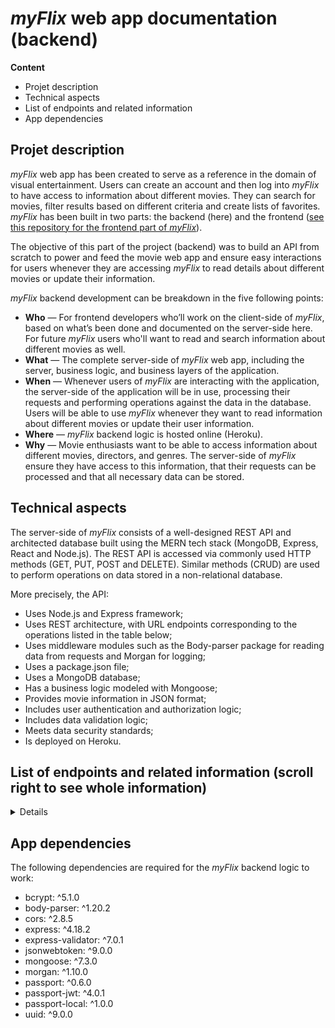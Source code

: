 # *myFlix* web app documentation (backend)

**Content**

- Projet description
- Technical aspects
-  List of endpoints and related information
- App dependencies
 
## Projet description

*myFlix* web app has been created to serve as a reference in the domain of visual entertainment. Users can create an account and then log into *myFlix* to have access to information about different movies. They can search for movies, filter results based on different criteria and create lists of favorites. *myFlix* has been built in two parts: the backend (here) and the frontend ([see this repository for the frontend part of *myFlix*](https://github.com/AlexaCai/myFlix-client)).

The objective of this part of the project (backend) was to build an API from scratch to power and feed the movie web app and ensure easy interactions for users whenever they are accessing *myFlix* to read details about different movies or update their information.

*myFlix* backend development can be breakdown in the five following points:

 - **Who** — For frontend developers who’ll work on the client-side of *myFlix*, based on what’s been done and documented on the server-side here. For future *myFlix* users who'll want to read and search information about different movies as well.
 - **What** — The complete server-side of *myFlix* web app, including the server, business logic, and business layers of the application.
 - **When** — Whenever users of *myFlix* are interacting with the application, the server-side of the application will be in use, processing their requests and performing operations against the data in the database. Users will be able to use *myFlix* whenever they want to read information about different movies or update their user information.
 - **Where** — *myFlix* backend logic is hosted online (Heroku).
 - **Why** — Movie enthusiasts want to be able to access information about different movies, directors, and genres. The server-side of *myFlix* ensure they have access to this information, that their requests can be processed and that all necessary data can be stored.


## Technical aspects


The server-side of *myFlix* consists of a well-designed REST API and architected database built using the MERN tech stack (MongoDB, Express, React and Node.js). The REST API is accessed via commonly used HTTP methods (GET, PUT, POST and DELETE). Similar methods (CRUD) are used to perform operations on data stored in a non-relational database.

More precisely, the API:

-   Uses Node.js and Express framework;
-   Uses REST architecture, with URL endpoints corresponding to the operations listed in the table below;
-   Uses middleware modules such as the Body-parser package for reading data from requests and Morgan for logging;
-   Uses a package.json file;
-   Uses a MongoDB database;
-   Has a business logic modeled with Mongoose;
-   Provides movie information in JSON format;
-   Includes user authentication and authorization logic;
-   Includes data validation logic;
-   Meets data security standards;
-   Is deployed on Heroku.



## List of endpoints and related information (scroll right to see whole information)


<details>  

| Request | URL | Query parameter | HTTP method | Request body data format | Request body data format example  | Response body data format | Response body data format example |
| -------- | -------- | -------- | -------- | -------- | -------- | -------- | -------- | 
|Return a list of all movies to the user|/movies|None|GET|N.A.|N.A.|JSON object holding data about all the movies	|{"Genre": {"Name": "Science fiction", "Description": "Type of..."}, "Director": {"Name": "Steven Spielberg", "Bio": "US filmmaker...", "Birth": "December 18, 1946", "Death": "NA"}, "_id": "648c92c20fee6d37...", "Title": "Jurassic Park", "Description": "US movie...", "ImageURL": "https://www...", "Featured": "false"}, {(Other movie)} | 
| Return data (title, description, genre, director, image URL) about a single movie by title to the user|/movies/:Title	|:Title|GET|N.A.|N.A.|JSON object holding data about the movie requested|{"Genre": {"Name": "Science fiction", "Description": "Type of..."}, "Director": {"Name": "Steven Spielberg", "Bio": "US filmmaker...", "Birth": "December 18, 1946", "Death": "NA"}, "_id": "648c92c20fee6d37...", "Title": "Jurassic Park", "Description": "US movie...", "ImageURL": "https://www...", "Featured": "false"} |  
|Return data about a genre by name (e.g.: Thriller)|/movies/genre/ :genreName|:genreName|GET|N.A.|N.A.|JSON object holding data about the genre requested|{"Genre": {"Name": "Science fiction", "Description": "Type of..."}, "Director": {"Name": "Steven Spielberg", "Bio": "US filmmaker...", "Birth": "December 18, 1946", "Death": "NA"}, "_id": "648c92c20fee6d37...", "Title": "Jurassic Park", "Description": "US movie...", "ImageURL": "https://www...", "Featured": "false"}| 
|Return data about a director by name|/movies/directors/ :directorName|:directorName|GET|N.A.|N.A.|JSON object holding data about the director requested|{"Genre": {"Name": "Science fiction", "Description": "Type of..."}, "Director": {"Name": "Steven Spielberg", "Bio": "US filmmaker...", "Birth": "December 18, 1946", "Death": "NA"}, "_id": "648c92c20fee6d37...", "Title": "Jurassic Park", "Description": "US movie...", "ImageURL": "https://www...", "Featured": "false"}| 
|Allow new users to register|/users|None|POST|JSON object holding data about the user who wants to create an account|{"Username": "req.body.Username", "Password": "req.body.Password", "Email": "req.body.Email", "Birthday": "req.body.Birthday"}|JSON object holding data about the user's new account just created|{"Username": "Usertest", "Password": "Usertest", "Email": "Usertest@gmail.com", "Birthday": "1995-09-08T00:00:00.000Z", "FavoriteMovies": [], "_id": "648e8630e9d9abf...", "__v": 0}| 
|Allow users to update their user info|/users/:Username|:Username|PUT|JSON object holding data the user wants to update|{"Username": "UsertestUPDATED", "Password": "UsertestUPDATED", "Email": "UsertestUPDATE@gmail.com", "Birthday": "1995-09-08T00:00:00.000Z"}|JSON object holding data about the user's updated account|{"Username": "UsertestUPDATED", "Password": "UsertestUPDATED", "Email": "UsertestUPDATED@gmail.com", "Birthday": "1995-09-08T00:00:00.000Z", "FavoriteMovies": [], "_id": "648e8630e9d9abf...", "__v": 0}| 
|Allow users to add a movie to their list of favorites|/users/:Username/ movies/:movieID|:Username and :movieID|POST|N.A.|N.A.|JSON object holding data about the user and the new movie added|{"Username": "UsertestUPDATED", "Password": "UsertestUPDATED", "Email": "UsertestUPDATED@gmail.com", "Birthday": "1995-09-08T00:00:00.000Z", "FavoriteMovies": ["648cc4289e8b6d..."], "_id": "648e8630e9d9abf...", "__v": 0}| 
|Allow users to remove a movie from their list of favorites|/users/:Username/ movies/:movieID|:Username and :movieID|DELETE|N.A.|N.A.|JSON object holding data about the user (the movie removed not appearing anymore)|{"Username": "UsertestUPDATED", "Password": "UsertestUPDATED", "Email": "UsertestUPDATED@gmail.com", "Birthday": "1995-09-08T00:00:00.000Z", "FavoriteMovies": [], "_id": "648e8630e9d9abf...", "__v": 0}| 
|Allow existing users to deregister|/users/:Username|:Username|DELETE|N.A.|N.A.|Confirmation message that account has been deleted|"UsertestUPDATED has been deleted."| 

</details>


## App dependencies

The following dependencies are required for the *myFlix* backend logic to work:

- bcrypt: ^5.1.0
- body-parser: ^1.20.2
- cors: ^2.8.5
- express: ^4.18.2
- express-validator: ^7.0.1
- jsonwebtoken: ^9.0.0
- mongoose: ^7.3.0
- morgan: ^1.10.0
- passport: ^0.6.0
- passport-jwt: ^4.0.1
- passport-local: ^1.0.0
- uuid: ^9.0.0
